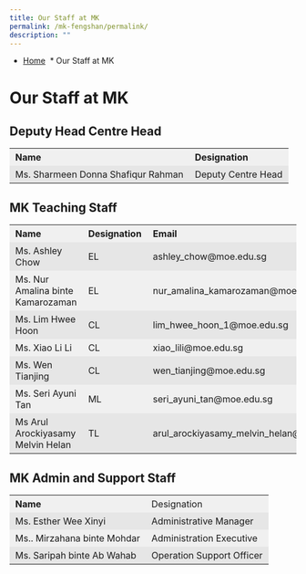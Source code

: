 ```yaml
---
title: Our Staff at MK
permalink: /mk-fengshan/permalink/
description: ""
---
```

*   [Home](https://fengshanpri-moe-edu-sg-admin.cwp.sg/)
 *   Our Staff at MK

Our Staff at MK
===============

Deputy Head Centre Head
-----------------------

<table style="box-sizing: inherit; border-collapse: collapse; border-spacing: 0px; width: 712.222px; max-width: 100%;"><tbody style="box-sizing: inherit;"><tr style="box-sizing: inherit; background: rgb(240, 240, 240);"><td style="box-sizing: inherit; padding: 5px 10px; border-color: transparent;"><strong style="box-sizing: inherit; font-weight: bold;">Name</strong></td><td style="box-sizing: inherit; padding: 5px 10px; border-color: transparent;"><strong style="box-sizing: inherit; font-weight: bold;">Designation</strong></td></tr><tr style="box-sizing: inherit; background: rgb(230, 230, 230);"><td style="box-sizing: inherit; padding: 5px 10px; border-color: transparent;">Ms. Sharmeen Donna Shafiqur Rahman</td><td style="box-sizing: inherit; padding: 5px 10px; border-color: transparent;">Deputy Centre Head</td></tr></tbody></table>

MK Teaching Staff
-----------------

<table style="box-sizing: inherit; border-collapse: collapse; border-spacing: 0px; width: 712.222px; max-width: 100%;"><tbody style="box-sizing: inherit;"><tr style="box-sizing: inherit; background: rgb(240, 240, 240);"><td style="box-sizing: inherit; padding: 5px 10px; border-color: transparent;"><strong style="box-sizing: inherit; font-weight: bold;">Name</strong></td><td style="box-sizing: inherit; padding: 5px 10px; border-color: transparent;"><strong style="box-sizing: inherit; font-weight: bold;">Designation</strong></td><td style="box-sizing: inherit; padding: 5px 10px; border-color: transparent;"><strong style="box-sizing: inherit; font-weight: bold;">Email</strong></td></tr><tr style="box-sizing: inherit; background: rgb(230, 230, 230);"><td style="box-sizing: inherit; padding: 5px 10px; border-color: transparent;">Ms. Ashley Chow</td><td style="box-sizing: inherit; padding: 5px 10px; border-color: transparent;">EL</td><td style="box-sizing: inherit; padding: 5px 10px; border-color: transparent;">ashley_chow@moe.edu.sg</td></tr><tr style="box-sizing: inherit; background: rgb(240, 240, 240);"><td style="box-sizing: inherit; padding: 5px 10px; border-color: transparent;">Ms. Nur Amalina binte Kamarozaman</td><td style="box-sizing: inherit; padding: 5px 10px; border-color: transparent;">EL</td><td style="box-sizing: inherit; padding: 5px 10px; border-color: transparent;">nur_amalina_kamarozaman@moe.edu.sg</td></tr><tr style="box-sizing: inherit; background: rgb(230, 230, 230);"><td style="box-sizing: inherit; padding: 5px 10px; border-color: transparent;">Ms. Lim Hwee Hoon</td><td style="box-sizing: inherit; padding: 5px 10px; border-color: transparent;">CL</td><td style="box-sizing: inherit; padding: 5px 10px; border-color: transparent;">lim_hwee_hoon_1@moe.edu.sg</td></tr><tr style="box-sizing: inherit; background: rgb(240, 240, 240);"><td style="box-sizing: inherit; padding: 5px 10px; border-color: transparent;">Ms. Xiao Li Li</td><td style="box-sizing: inherit; padding: 5px 10px; border-color: transparent;">CL</td><td style="box-sizing: inherit; padding: 5px 10px; border-color: transparent;">xiao_lili@moe.edu.sg</td></tr><tr style="box-sizing: inherit; background: rgb(230, 230, 230);"><td style="box-sizing: inherit; padding: 5px 10px; border-color: transparent;">Ms. Wen Tianjing</td><td style="box-sizing: inherit; padding: 5px 10px; border-color: transparent;">CL</td><td style="box-sizing: inherit; padding: 5px 10px; border-color: transparent;">wen_tianjing@moe.edu.sg</td></tr><tr style="box-sizing: inherit; background: rgb(240, 240, 240);"><td style="box-sizing: inherit; padding: 5px 10px; border-color: transparent;">Ms. Seri Ayuni Tan</td><td style="box-sizing: inherit; padding: 5px 10px; border-color: transparent;">ML</td><td style="box-sizing: inherit; padding: 5px 10px; border-color: transparent;">seri_ayuni_tan@moe.edu.sg</td></tr><tr style="box-sizing: inherit; background: rgb(230, 230, 230);"><td style="box-sizing: inherit; padding: 5px 10px; border-color: transparent;">Ms Arul Arockiyasamy Melvin Helan</td><td style="box-sizing: inherit; padding: 5px 10px; border-color: transparent;">TL</td><td style="box-sizing: inherit; padding: 5px 10px; border-color: transparent;">arul_arockiyasamy_melvin_helan@moe.edu.sg</td></tr></tbody></table>

MK Admin and Support Staff
--------------------------

<table style="box-sizing: inherit; border-collapse: collapse; border-spacing: 0px; width: 712.222px; max-width: 100%;"><tbody style="box-sizing: inherit;"><tr style="box-sizing: inherit; background: rgb(240, 240, 240);"><td style="box-sizing: inherit; padding: 5px 10px; border-color: transparent;"><strong style="box-sizing: inherit; font-weight: bold;">Name</strong></td><td style="box-sizing: inherit; padding: 5px 10px; border-color: transparent;">Designation</td></tr><tr style="box-sizing: inherit; background: rgb(230, 230, 230);"><td style="box-sizing: inherit; padding: 5px 10px; border-color: transparent;">Ms. Esther Wee Xinyi</td><td style="box-sizing: inherit; padding: 5px 10px; border-color: transparent;">Administrative Manager</td></tr><tr style="box-sizing: inherit; background: rgb(240, 240, 240);"><td style="box-sizing: inherit; padding: 5px 10px; border-color: transparent;">Ms.. Mirzahana binte Mohdar</td><td style="box-sizing: inherit; padding: 5px 10px; border-color: transparent;">Administration Executive</td></tr><tr style="box-sizing: inherit; background: rgb(230, 230, 230);"><td style="box-sizing: inherit; padding: 5px 10px; border-color: transparent;">Ms. Saripah binte Ab Wahab</td><td style="box-sizing: inherit; padding: 5px 10px; border-color: transparent;">Operation Support Officer</td></tr></tbody></table>